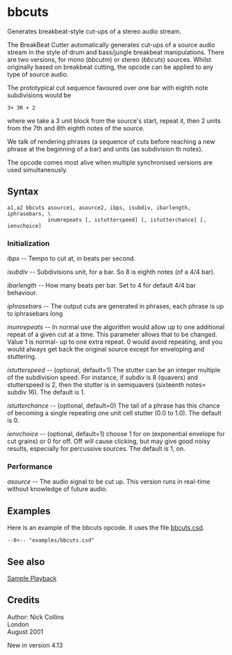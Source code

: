 <!--
id:bbcuts
category:Signal Generators:Sample Playback
-->
# bbcuts
Generates breakbeat-style cut-ups of a stereo audio stream.

The BreakBeat Cutter automatically generates cut-ups of a source audio stream in the style of drum and bass/jungle breakbeat manipulations.  There are two versions, for mono (_bbcutm_) or stereo (_bbcuts_) sources.  Whilst originally based on breakbeat cutting, the opcode can be applied to any type of source audio.

The prototypical cut sequence favoured over one bar with eighth note subdivisions would be

```
3+ 3R + 2
```

where we take a 3 unit block from the source's start, repeat it, then 2 units from the 7th and 8th eighth notes of the source.

We talk of rendering phrases (a sequence of cuts before reaching a new phrase at the beginning of a bar) and units (as subdivision th notes).

The opcode comes most alive when multiple synchronised versions are used simultaneously.

## Syntax
``` csound-orc
a1,a2 bbcuts asource1, asource2, ibps, isubdiv, ibarlength, iphrasebars, \
             inumrepeats [, istutterspeed] [, istutterchance] [, ienvchoice]
```

### Initialization

_ibps_ -- Tempo to cut at, in beats per second.

_isubdiv_ -- Subdivisions unit, for a bar. So 8 is eighth notes (of a 4/4 bar).

_ibarlength_ -- How many beats per bar. Set to 4 for default 4/4 bar behaviour.

_iphrasebars_ -- The output cuts are generated in phrases, each phrase is up to iphrasebars long

_inumrepeats_ --  In normal use the algorithm would allow up to one additional repeat of a given cut at a time. This parameter allows that to be changed. Value 1 is normal- up to one extra repeat. 0 would avoid repeating, and you would always get back the original source except for enveloping and stuttering.

_istutterspeed_ -- (optional, default=1) The stutter can be an integer multiple of the subdivision speed. For instance, if subdiv is 8 (quavers) and stutterspeed is 2, then the stutter is in semiquavers (sixteenth notes= subdiv 16). The default is 1.

_istutterchance_ -- (optional, default=0) The tail of a phrase has this chance of becoming a single repeating one unit cell stutter (0.0 to 1.0). The default is 0.

_ienvchoice_ -- (optional, default=1) choose 1 for on (exponential envelope for cut grains) or 0 for off. Off will cause clicking, but may give good noisy results, especially for percussive sources. The default is 1, on.

### Performance

_asource_ -- The audio signal to be cut up. This version runs in real-time without knowledge of future audio.

## Examples

Here is an example of the bbcuts opcode. It uses the file [bbcuts.csd](../../examples/bbcuts.csd).

``` csound-orc title="Example of the bbcuts opcode." linenums="1"
--8<-- "examples/bbcuts.csd"
```

## See also

[Sample Playback](../../siggen/sample)

## Credits

Author: Nick Collins<br>
London<br>
August 2001<br>

New in version 4.13
